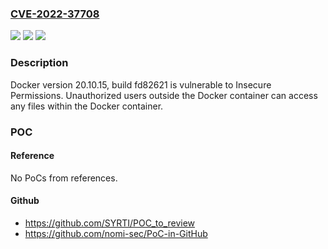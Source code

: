 ### [CVE-2022-37708](https://cve.mitre.org/cgi-bin/cvename.cgi?name=CVE-2022-37708)
![](https://img.shields.io/static/v1?label=Product&message=n%2Fa&color=blue)
![](https://img.shields.io/static/v1?label=Version&message=n%2Fa&color=blue)
![](https://img.shields.io/static/v1?label=Vulnerability&message=n%2Fa&color=brighgreen)

### Description

Docker version 20.10.15, build fd82621 is vulnerable to Insecure Permissions. Unauthorized users outside the Docker container can access any files within the Docker container.

### POC

#### Reference
No PoCs from references.

#### Github
- https://github.com/SYRTI/POC_to_review
- https://github.com/nomi-sec/PoC-in-GitHub

